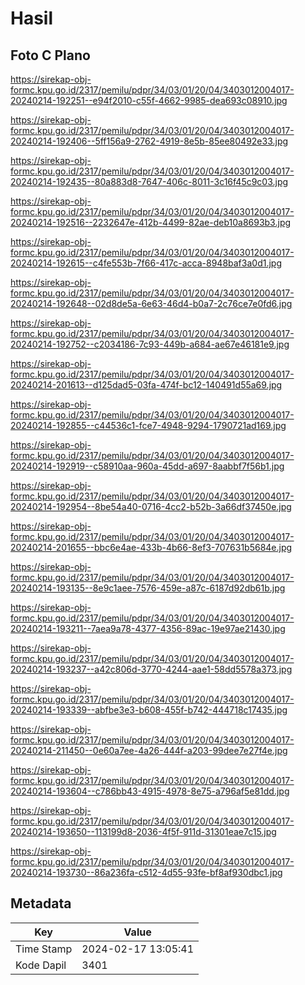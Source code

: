 # Hasil

## Foto C Plano

https://sirekap-obj-formc.kpu.go.id/2317/pemilu/pdpr/34/03/01/20/04/3403012004017-20240214-192251--e94f2010-c55f-4662-9985-dea693c08910.jpg

https://sirekap-obj-formc.kpu.go.id/2317/pemilu/pdpr/34/03/01/20/04/3403012004017-20240214-192406--5ff156a9-2762-4919-8e5b-85ee80492e33.jpg

https://sirekap-obj-formc.kpu.go.id/2317/pemilu/pdpr/34/03/01/20/04/3403012004017-20240214-192435--80a883d8-7647-406c-8011-3c16f45c9c03.jpg

https://sirekap-obj-formc.kpu.go.id/2317/pemilu/pdpr/34/03/01/20/04/3403012004017-20240214-192516--2232647e-412b-4499-82ae-deb10a8693b3.jpg

https://sirekap-obj-formc.kpu.go.id/2317/pemilu/pdpr/34/03/01/20/04/3403012004017-20240214-192615--c4fe553b-7f66-417c-acca-8948baf3a0d1.jpg

https://sirekap-obj-formc.kpu.go.id/2317/pemilu/pdpr/34/03/01/20/04/3403012004017-20240214-192648--02d8de5a-6e63-46d4-b0a7-2c76ce7e0fd6.jpg

https://sirekap-obj-formc.kpu.go.id/2317/pemilu/pdpr/34/03/01/20/04/3403012004017-20240214-192752--c2034186-7c93-449b-a684-ae67e46181e9.jpg

https://sirekap-obj-formc.kpu.go.id/2317/pemilu/pdpr/34/03/01/20/04/3403012004017-20240214-201613--d125dad5-03fa-474f-bc12-140491d55a69.jpg

https://sirekap-obj-formc.kpu.go.id/2317/pemilu/pdpr/34/03/01/20/04/3403012004017-20240214-192855--c44536c1-fce7-4948-9294-1790721ad169.jpg

https://sirekap-obj-formc.kpu.go.id/2317/pemilu/pdpr/34/03/01/20/04/3403012004017-20240214-192919--c58910aa-960a-45dd-a697-8aabbf7f56b1.jpg

https://sirekap-obj-formc.kpu.go.id/2317/pemilu/pdpr/34/03/01/20/04/3403012004017-20240214-192954--8be54a40-0716-4cc2-b52b-3a66df37450e.jpg

https://sirekap-obj-formc.kpu.go.id/2317/pemilu/pdpr/34/03/01/20/04/3403012004017-20240214-201655--bbc6e4ae-433b-4b66-8ef3-707631b5684e.jpg

https://sirekap-obj-formc.kpu.go.id/2317/pemilu/pdpr/34/03/01/20/04/3403012004017-20240214-193135--8e9c1aee-7576-459e-a87c-6187d92db61b.jpg

https://sirekap-obj-formc.kpu.go.id/2317/pemilu/pdpr/34/03/01/20/04/3403012004017-20240214-193211--7aea9a78-4377-4356-89ac-19e97ae21430.jpg

https://sirekap-obj-formc.kpu.go.id/2317/pemilu/pdpr/34/03/01/20/04/3403012004017-20240214-193237--a42c806d-3770-4244-aae1-58dd5578a373.jpg

https://sirekap-obj-formc.kpu.go.id/2317/pemilu/pdpr/34/03/01/20/04/3403012004017-20240214-193339--abfbe3e3-b608-455f-b742-444718c17435.jpg

https://sirekap-obj-formc.kpu.go.id/2317/pemilu/pdpr/34/03/01/20/04/3403012004017-20240214-211450--0e60a7ee-4a26-444f-a203-99dee7e27f4e.jpg

https://sirekap-obj-formc.kpu.go.id/2317/pemilu/pdpr/34/03/01/20/04/3403012004017-20240214-193604--c786bb43-4915-4978-8e75-a796af5e81dd.jpg

https://sirekap-obj-formc.kpu.go.id/2317/pemilu/pdpr/34/03/01/20/04/3403012004017-20240214-193650--113199d8-2036-4f5f-911d-31301eae7c15.jpg

https://sirekap-obj-formc.kpu.go.id/2317/pemilu/pdpr/34/03/01/20/04/3403012004017-20240214-193730--86a236fa-c512-4d55-93fe-bf8af930dbc1.jpg


## Metadata

| Key        | Value               |
| ---------- | ------------------- |
| Time Stamp | 2024-02-17 13:05:41 |
| Kode Dapil | 3401                |



